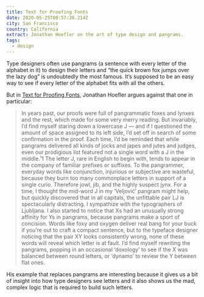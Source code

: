 ```yaml
---
title: Text for Proofing Fonts
date: 2020-05-25T00:57:38.214Z
city: San Francisco
country: California
extract: Jonathan Hoefler on the art of type design and pangrams.
tags: 
  - design
---
```

Type designers often use pangrams (a sentence with every letter of the alphabet in it) to design their letters and “the quick brown fox jumps over the lazy dog” is undoubtedly the most famous. It’s supposed to be an easy way to see if every letter of the alphabet fits with all the others.

But in [Text for Proofing Fonts](https://www.typography.com/blog/text-for-proofing-fonts), Jonathan Hoefler argues against that one in particular:

> In years past, our proofs were full of pangrammatic foxes and lynxes and the rest, which made for some very merry reading. But invariably, I’d find myself staring down a lowercase J — and if I questioned the amount of space assigned to its left side, I’d set off in search of some confirmation in the proof. Each time, I’d be reminded that while pangrams delivered all kinds of jocks and japes and jutes and judges, even our prodigious list featured not a single word with a J in the middle.¹1 The letter J, rare in English to begin with, tends to appear in the company of familiar prefixes or suffixes. To the pangrammer, everyday words like conjunction, injurious or subjective are wasteful, because they burn too many commonplace letters in support of a single curio. Therefore jowl, jib, and the highly suspect jynx. For a time, I thought the mid-word J in my ‘Veljović’ pangram might help, but quickly discovered that in all capitals, the unfittable pair LJ is spectacularly distracting. I sympathize with the typographers of Ljubljana. I also started to notice that Xs had an unusually strong affinity for Ys in pangrams, because pangrams make a sport of concision. Words like foxy and oxygen deliver real bang for your buck if you’re out to craft a compact sentence, but to the typeface designer noticing that the pair XY looks consistently wrong, none of these words will reveal which letter is at fault. I’d find myself rewriting the pangrams, popping in an occasional ‘doxology’ to see if the X was balanced between round letters, or ‘dynamo’ to review the Y between flat ones.

His example that replaces pangrams are interesting because it gives us a bit of insight into how type designers see letters and it also shows us the mad, complex logic that is required to build such letters.